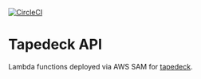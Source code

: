 [![CircleCI](https://circleci.com/gh/jrnewton/tapedeck-api.svg?style=shield)](https://circleci.com/gh/jrnewton/tapedeck-api)

# Tapedeck API

Lambda functions deployed via AWS SAM for [tapedeck](https://github.com/jrnewton/tapedeck).
